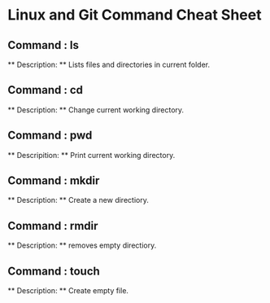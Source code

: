 # Linux and Git Command Cheat Sheet 
## Command : ls
** Description: ** Lists files and directories in current folder.

## Command : cd
** Description: ** Change current working directory.

## Command : pwd
** Descripition: ** Print current working directory.

## Command : mkdir
** Description: ** Create a new directiory.

## Command : rmdir
** Description: ** removes empty directiory.

## Command : touch
** Description: ** Create empty file.
